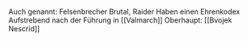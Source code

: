 Auch genannt: Felsenbrecher
Brutal, Raider
Haben einen Ehrenkodex
Aufstrebend nach der Führung in [[Valmarch]]
Oberhaupt: [[Bvojek Nescrid]]